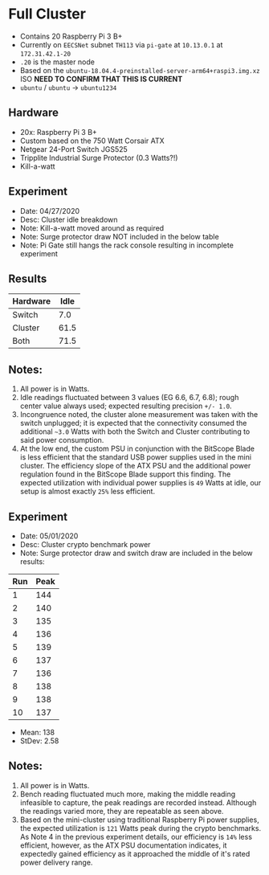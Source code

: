 # Full Cluster

- Contains 20 Raspberry Pi 3 B+
- Currently on `EECSNet` subnet `TH113` via `pi-gate` at `10.13.0.1` at `172.31.42.1-20`
- `.20` is the master node
- Based on the `ubuntu-18.04.4-preinstalled-server-arm64+raspi3.img.xz` ISO **NEED TO CONFIRM THAT THIS IS CURRENT**
- `ubuntu` / `ubuntu` -> `ubuntu1234`

## Hardware

- 20x: Raspberry Pi 3 B+
- Custom based on the 750 Watt Corsair ATX
- Netgear 24-Port Switch JGS525
- Tripplite Industrial Surge Protector (0.3 Watts?!)
- Kill-a-watt

## Experiment

- Date: 04/27/2020
- Desc: Cluster idle breakdown
- Note: Kill-a-watt moved around as required
- Note: Surge protector draw NOT included in the below table
- Note: Pi Gate still hangs the rack console resulting in incomplete experiment

## Results

| Hardware | Idle |
|----------|------|
| Switch   | 7.0  |
| Cluster  | 61.5 |
| Both     | 71.5 |

## Notes:

1. All power is in Watts.
2. Idle readings fluctuated between 3 values (EG 6.6, 6.7, 6.8); rough center value always used; expected resulting precision `+/- 1.0`.
3. Incongruence noted, the cluster alone measurement was taken with the switch unplugged; it is expected that the connectivity consumed the additional `~3.0` Watts with both the Switch and Cluster contributing to said power consumption.
4. At the low end, the custom PSU in conjunction with the BitScope Blade is less efficient that the standard USB power supplies used in the mini cluster. The efficiency slope of the ATX PSU and the additional power regulation found in the BitScope Blade support this finding. The expected utilization with individual power supplies is `49` Watts at idle, our setup is almost exactly `25%` less efficient.

## Experiment

- Date: 05/01/2020
- Desc: Cluster crypto benchmark power
- Note: Surge protector draw and switch draw are included in the below results:

| Run | Peak |
|-----|------|
| 1   | 144  |
| 2   | 140  |
| 3   | 135  |
| 4   | 136  |
| 5   | 139  |
| 6   | 137  |
| 7   | 136  |
| 8   | 138  |
| 9   | 138  |
| 10  | 137  |

- Mean:  138
- StDev: 2.58

## Notes:

1. All power is in Watts.
2. Bench reading fluctuated much more, making the middle reading infeasible to capture, the peak readings are recorded instead. Although the readings varied more, they are repeatable as seen above.
3. Based on the mini-cluster using traditional Raspberry Pi power supplies, the expected utilization is `121` Watts peak during the crypto benchmarks. As Note 4 in the previous experiment details, our efficiency is `14%` less efficient, however, as the ATX PSU documentation indicates, it expectedly gained efficiency as it approached the middle of it's rated power delivery range.